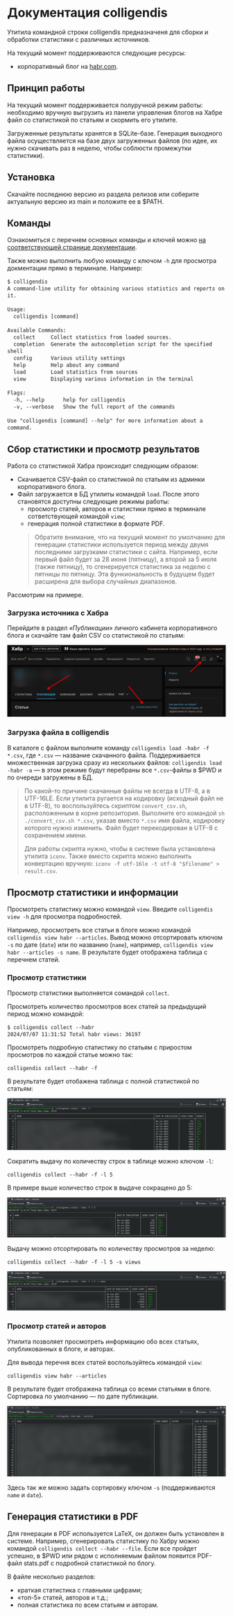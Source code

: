 # Документация colligendis

Утитила командной строки colligendis предназначеня для сборки и обработки статистики с различных источников.

На текущий момент поддерживаются следующие ресурсы:
- корпоративный блог на [habr.com](https://habr.com).

## Принцип работы

На текущий момент поддерживается полуручной режим работы: необходимо вручную выгрузить из панели управления блогов на Хабре файл со статистикой по статьям и скормить его утилите.

Загруженные результаты хранятся в SQLite-базе. Генерация выходного файла осуществляется на базе двух загруженных файлов (по идее, их нужно скачивать раз в неделю, чтобы соблюсти промежутки статистики).

## Установка

Скачайте последнюю версию из раздела релизов или соберите актуальную версию из main и положите ее в $PATH.

## Команды

Ознакомиться с перечнем основных команды и ключей можно [на соответствующей странице документации](./commands.md).

Также можно выполнить любую команду с ключом `-h` для просмотра докментации прямо в терминале. Например:
```shell
$ colligendis 
A command-line utility for obtaining various statistics and reports on it.

Usage:
  colligendis [command]

Available Commands:
  collect     Сollect statistics from loaded sources.
  completion  Generate the autocompletion script for the specified shell
  config      Various utility settings
  help        Help about any command
  load        Load statistics from sources
  view        Displaying various information in the terminal

Flags:
  -h, --help      help for colligendis
  -v, --verbose   Show the full report of the commands

Use "colligendis [command] --help" for more information about a command.
```

## Сбор статистики и просмотр результатов

Работа со статистикой Хабра происходит следующим образом:

* Скачивается CSV-файл со статистикой по статьям из админки корпоративного блога.
* Файл загружается в БД утилиты командой `load`. После этого становятся доступны следующие режимы работы:
  * просмотр статей, авторов и статистики прямо в терминале сответствующей командой `view`;
  * генерация полной статистики в формате PDF.
  > Обратите внимание, что на текущий момент по умолчанию для генерации статистики используется период между двумя последними загрузками статистики с сайта. Например, если первый файл будет за 28 июня (пятницу), а второй за 5 июля (также пятницу), то сгенерируется статистика за неделю с пятницы по пятницу. Эта функиональность в будущем будет расширена для выбора случайных диапазонов.

Рассмотрим на примере.

### Загрузка источника с Хабра

Перейдите в раздел _«Публикации»_ личного кабинета корпоративного блога и скачайте там файл CSV со статистикой по статьям:
<p align="center">
  <img src="../images/habr_get_stats.png">
</p>

### Загрузка файла в colligendis

В каталоге с файлом выполните команду `colligendis load -habr -f *.csv`, где `*.csv` — название скачанного файла. Поддерживается множественная загрузка сразу из нескольких файлов: `colligendis load -habr -a` — в этом режиме будут перебраны все `*.csv`-файлы в $PWD и по очереди загружены в БД.

> По какой-то причине скачанные файлы не всегда в UTF-8, а в UTF-16LE. Если утилита ругается на кодировку (исходный файл не в UTF-8), то воспользуйтесь скриптом `convert_csv.sh`, расположенным в корне репозитория. Выполните его командой `sh ./convert_csv.sh *.csv`, указав вместо `*.csv` имя файла, кодировку которого нужно изменить. Файл будет перекодирован в UTF-8 с сохранением имени.
>
> Для работы скрипта нужно, чтобы в системе была установлена утилита `iconv`. Также вместо скрипта можно выполнить конвертацию вручную: `iconv -f utf-16le -t utf-8 "$filename" > result.csv`.

## Просмотр статистики и информации

Просмотреть статистику можно командой `view`. Введите `colligendis view -h` для просмотра подробностей.

Например, просмотреть все статьи в блоге можно командой `colligendis view habr --articles`. Вывод можно отсортировать ключом `-s` по дате (`date`) или по названию (`name`), например, `colligendis view habr --articles -s name`.  В результате будет отображена таблица с перечнем статей.

### Просмотр статистики

Просмотр статистики выполняется сомандой `collect`.

Просмотреть количество просмотров всех статей за предыдущий период можно командой:
```shell
$ colligendis collect --habr
2024/07/07 11:31:52 Total habr views: 36197
```

Просмотреть подробную статистику по статьям с приростом просмотров по каждой статье можно так:
```shell
colligendis collect --habr -f
```
В результате будет отобажена таблица с полной статистикой по статьям:

<p align="center">
  <img src="../images/habr-all-stats.png">
</p>

Сократить выдачу по количеству строк в таблице можно ключом `-l`:
```shell
colligendis collect --habr -f -l 5
```
В примере выше количество строк в выдаче сокращено до 5:

<p align="center">
  <img src="../images/habr-all-stats-limit.png">
</p>

Выдачу можно отсортировать по количеству просмотров за неделю:
```shell
colligendis collect --habr -f -l 5 -s views
```

<p align="center">
  <img src="../images/habr-all-stats-sorted.png">
</p>

### Просмотр статей и авторов

Утилита позволяет просмотреть информацию обо всех статьях, опубликованных в блоге, и авторах.

Для вывода перечня всех статей воспользуйтесь командой `view`:
```shell
colligendis view habr --articles
```

В результате будет отображена таблица со всеми статьями в блоге. Сортировка по умолчанию — по дате публикации.

<p align="center">
  <img src="../images/habr-all-articles.png">
</p>

Здесь так же можно задать сортировку ключом `-s` (поддерживаются `name` и `date`).


## Генерация статистики в PDF

Для генерации в PDF используется LaTeX, он должен быть установлен в системе. Например, сгенерировать статистику по Хабру можно командой `colligendis collect --habr --file`. Если все пройдет успешно, в $PWD или рядом с исполняемым файлом появится PDF-файл stats.pdf с подробной статистикой по блогу.

В файле несколько разделов:

* краткая статистика с главными цифрами;
* «топ-5» статей, авторов и т.д.;
* полная статистика по всем статьям и авторам.
